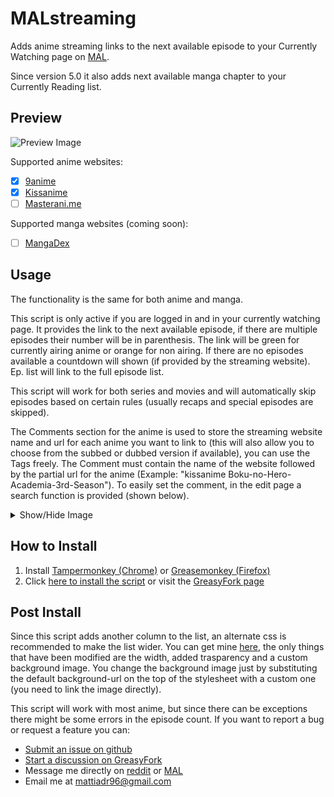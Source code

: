 # MALstreaming
Adds anime streaming links to the next available episode to your Currently Watching page on <a href='https://myanimelist.net' target='_blank'>MAL</a>.

Since version 5.0 it also adds next available manga chapter to your Currently Reading list.

## Preview
![Preview Image](images/preview.png)

Supported anime websites:
- [x] <a href='https://9anime.is/' target='_blank'>9anime</a>
- [x] <a href='http://kissanime.ru/' target='_blank'>Kissanime</a>
- [ ] <a href='https://www.masterani.me/' target='_blank'>Masterani.me</a>

Supported manga websites (coming soon):
- [ ] <a href='https://mangadex.org/' target='_blank'>MangaDex</a>

## Usage
The functionality is the same for both anime and manga.

This script is only active if you are logged in and in your currently watching page.
It provides the link to the next available episode, if there are multiple episodes their number will be in parenthesis.
The link will be green for currently airing anime or orange for non airing.
If there are no episodes available a countdown will shown (if provided by the streaming website).
Ep. list will link to the full episode list.

This script will work for both series and movies and will automatically skip episodes based on certain rules (usually recaps and special episodes are skipped).

The Comments section for the anime is used to store the streaming website name and url for each anime you want to link to (this will also allow you to choose from the subbed or dubbed version if available), you can use the Tags freely.
The Comment must contain the name of the website followed by the partial url for the anime (Example: "kissanime Boku-no-Hero-Academia-3rd-Season").
To easily set the comment, in the edit page a search function is provided (shown below).

<details><summary>Show/Hide Image</summary>
<img src="images/edit_page.png" alt="Edit Page">
</details>

## How to Install
1. Install <a href='https://chrome.google.com/webstore/detail/tampermonkey/dhdgffkkebhmkfjojejmpbldmpobfkfo' target='_blank'>Tampermonkey (Chrome)</a> or <a href='https://addons.mozilla.org/firefox/addon/greasemonkey/' target='_blank'>Greasemonkey (Firefox)</a>
2. Click <a href='https://raw.githubusercontent.com/mattiadr/MALstreaming/master/MALstreaming.user.js'>here to install the script</a> or visit the <a href='https://greasyfork.org/en/scripts/369605-malstreaming'>GreasyFork page</a>

## Post Install
Since this script adds another column to the list, an alternate css is recommended to make the list wider.
You can get mine <a href='https://pastebin.com/A2WgHbYc' target='_blank'>here</a>, the only things that have been modified are the width, added trasparency and a custom background image.
You change the background image just by substituting the default background-url on the top of the stylesheet with a custom one (you need to link the image directly).

This script will work with most anime, but since there can be exceptions there might be some errors in the episode count.
If you want to report a bug or request a feature you can:
- <a href='https://github.com/mattiadr/MALstreaming/issues' target='_blank'>Submit an issue on github</a>
- <a href='https://greasyfork.org/en/scripts/369605-malstreaming/feedback' target='_blank'>Start a discussion on GreasyFork</a>
- Message me directly on <a href='https://www.reddit.com/user/mattiadr96/' target='_blank'>reddit</a> or <a href='https://myanimelist.net/profile/mattiadr' target='_blank'>MAL</a>
- Email me at <mattiadr96@gmail.com>
